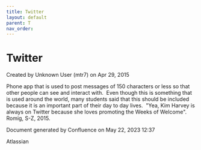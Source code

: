 ```yaml
---
title: Twitter
layout: default
parent: T
nav_order:
---
```


# Twitter

Created by  Unknown User (mtr7) on Apr 29, 2015

Phone app that is used to post messages of 150 characters or less so that other people can see and interact with.  Even though this is something that is used around the world, many students said that this should be included because it is an important part of their day to day lives.  &quot;Yea, Kim Harvey is always on Twitter because she loves promoting the Weeks of Welcome&quot;. Romig, S-Z, 2015. 

Document generated by Confluence on May 22, 2023 12:37

Atlassian
